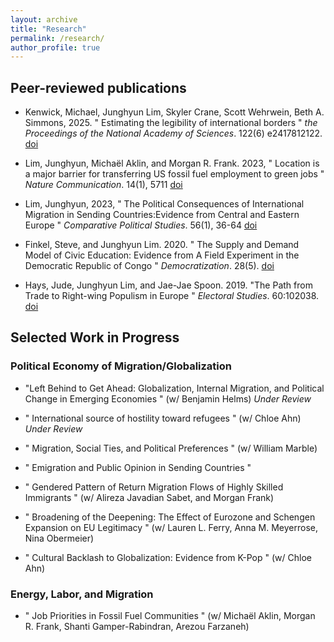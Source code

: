 ```yaml
---
layout: archive
title: "Research"
permalink: /research/
author_profile: true
---
```


## Peer-reviewed publications

- Kenwick, Michael, Junghyun Lim, Skyler Crane, Scott Wehrwein, Beth A. Simmons, 2025. &quot; Estimating the legibility of international borders &quot; <i>the Proceedings of the National Academy of Sciences</i>. 122(6) e2417812122. [doi](https://doi.org/10.1073/pnas.2417812122)

- Lim, Junghyun, Michaël Aklin, and Morgan R. Frank. 2023, &quot; Location is a major barrier for transferring US fossil fuel employment to green jobs &quot; <i>Nature Communication</i>. 14(1), 5711 [doi](https://doi.org/10.1038/s41467-023-41133-9)

- Lim, Junghyun, 2023, &quot; The Political Consequences of International Migration in Sending Countries:Evidence from Central and Eastern Europe &quot; <i>Comparative Political Studies</i>. 56(1), 36-64 [doi](https://doi.org/10.1177/00104140221089646)

- Finkel, Steve, and Junghyun Lim. 2020. &quot; The Supply and Demand Model of Civic Education: Evidence from A Field Experiment in the Democratic Republic of Congo &quot; <i>Democratization</i>. 28(5). [doi](https://doi.org/10.1080/13510347.2020.1843156)

- Hays, Jude, Junghyun Lim, and Jae-Jae Spoon. 2019. &quot;The Path from Trade to Right-wing Populism in Europe &quot; <i>Electoral Studies</i>. 60:102038. [doi](https://doi.org/10.1016/j.electstud.2019.04.002)

## Selected Work in Progress

### Political Economy of Migration/Globalization

- &quot;Left Behind to Get Ahead: Globalization, Internal Migration, and Political Change in Emerging Economies &quot; (w/ Benjamin Helms) <i> Under Review</i>

- &quot; International source of hostility toward refugees &quot; (w/ Chloe Ahn)  <i> Under Review</i>

- &quot; Migration, Social Ties, and Political Preferences &quot; (w/ William Marble) 

- &quot; Emigration and Public Opinion in Sending Countries &quot;

- &quot; Gendered Pattern of Return Migration Flows of Highly Skilled Immigrants &quot; (w/ Alireza Javadian Sabet, and Morgan Frank)

- &quot; Broadening of the Deepening: The Effect of Eurozone and Schengen Expansion on EU Legitimacy &quot; (w/ Lauren L. Ferry, Anna M. Meyerrose, Nina Obermeier) 

- &quot; Cultural Backlash to Globalization: Evidence from K-Pop &quot; (w/ Chloe Ahn)


### Energy, Labor, and Migration

- &quot; Job Priorities in Fossil Fuel Communities &quot; (w/ Michaël Aklin, Morgan R. Frank, Shanti Gamper-Rabindran, Arezou Farzaneh) 








